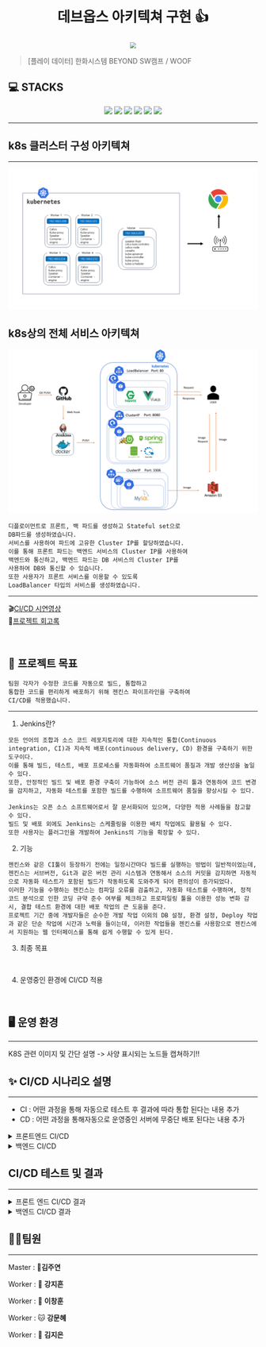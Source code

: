 <h1 align="center">데브옵스 아키텍쳐 구현 👍</h1>


<div align="center">
  <img src="./img/pic1.png"  style="zoom:76%;" align="center"/>
</div>



> [플레이 데이터] 한화시스템 BEYOND SW캠프 / WOOF

## 💻 STACKS
<div align=center>
<img src="https://img.shields.io/badge/GitHub-181717?style=flat&logo=GitHub&logoColor=white&color=black">
<img src="https://img.shields.io/badge/Git-F05032?style=flat&logo=Git&logoColor=white&color=ffa500">
<img src="https://img.shields.io/badge/jenkins-D24939?style=flat&logo=Jenkins&logoColor=white">
<img src="https://img.shields.io/badge/Docker-2496ED?style=flat&logo=Docker&logoColor=white&color=blue"/>
<img src="https://img.shields.io/badge/Kubernetes-326CE5?style=flat&logo=Kubernetes&logoColor=blue&color=skyblue"/>
<img src="https://img.shields.io/badge/Slack-4A154B?style=flat&logo=slack&logoColor=white">
</div>

***


## k8s 클러스터 구성 아키텍쳐 
***
<img src="./img/클러스터 구성 아키텍처.png">



## k8s상의 전체 서비스 아키텍쳐



<img src="img\시스템 아키텍처 데브옵스2.png"/>

```
디플로이먼트로 프론트, 백 파드를 생성하고 Stateful set으로
DB파드를 생성하였습니다.
서비스를 사용하여 파드에 고유한 Cluster IP를 할당하였습니다.
이를 통해 프론트 파드는 백엔드 서비스의 Cluster IP를 사용하여
백엔드와 통신하고, 백엔드 파드는 DB 서비스의 Cluster IP를
사용하여 DB와 통신할 수 있습니다.
또한 사용자가 프론트 서비스를 이용할 수 있도록
LoadBalancer 타입의 서비스를 생성하였습니다.
```
***


🎬[CI/CD 시연영상](https://www.youtube.com/watch?v=dhMrKTwNI8U&lc=UgzCJR3WxkvsckRyyO94AaABAg&ab_channel=%EB%94%B0%EB%9D%BC%ED%95%98%EB%A9%B4%EC%84%9C%EB%B0%B0%EC%9A%B0%EB%8A%94IT)   
📃[프로젝트 회고록](블로그주소)

<br>


## 📌 프로젝트 목표

```
팀원 각자가 수정한 코드를 자동으로 빌드, 통합하고
통합한 코드를 편리하게 배포하기 위해 젠킨스 파이프라인을 구축하여
CI/CD를 적용했습니다.
```

***
1. Jenkins란?

```
모든 언어의 조합과 소스 코드 레포지토리에 대한 지속적인 통합(Continuous integration, CI)과 지속적 배포(continuous delivery, CD) 환경을 구축하기 위한 도구이다.
이를 통해 빌드, 테스트, 배포 프로세스를 자동화하여 소프트웨어 품질과 개발 생산성을 높일 수 있다.
또한, 안정적인 빌드 및 배포 환경 구축이 가능하여 소스 버전 관리 툴과 연동하여 코드 변경을 감지하고, 자동화 테스트를 포함한 빌드를 수행하여 소프트웨어 품질을 향상시킬 수 있다.

Jenkins는 오픈 소스 소프트웨어로서 잘 문서화되어 있으며, 다양한 적용 사례들을 참고할 수 있다. 
빌드 및 배포 외에도 Jenkins는 스케줄링을 이용한 배치 작업에도 활용될 수 있다. 
또한 사용자는 플러그인을 개발하여 Jenkins의 기능을 확장할 수 있다. 
```

2. 기능
```
젠킨스와 같은 CI툴이 등장하기 전에는 일정시간마다 빌드를 실행하는 방법이 일반적이었는데, 젠킨스는 서브버전, Git과 같은 버전 관리 시스템과 연동해서 소스의 커밋을 감지하면 자동적으로 자동화 테스트가 포함된 빌드가 작동하도록 도와주게 되어 편의성이 증가되었다.
이러한 기능을 수행하는 젠킨스는 컴파일 오류를 검출하고, 자동화 테스트를 수행하며, 정적 코드 분석으로 인한 코딩 규약 준수 여부를 체크하고 프로파일링 툴을 이용한 성능 변화 감시, 결합 테스트 환경에 대한 배포 작업의 큰 도움을 준다.
프로젝트 기간 중에 개발자들은 순수한 개발 작업 이외의 DB 설정, 환경 설정, Deploy 작업과 같은 단순 작업에 시간과 노력을 들이는데, 이러한 작업들을 젠킨스를 사용함으로 젠킨스에서 지원하는 웹 인터페이스를 통해 쉽게 수행할 수 있게 된다.
```

3. 최종 목표

```


```


4. 운영중인 환경에 CI/CD 적용

```


```



## 🖥️ 운영 환경
***
K8S 관련 이미지 및 간단 설명
-> 사양 표시되는 노드들 캡쳐하기!!


## ✨ CI/CD 시나리오 설명
***

- CI : 어떤 과정을 통해 자동으로 테스트 후 결과에 따라 통합 된다는 내용 추가
- CD : 어떤 과정을 통해자동으로 운영중인 서버에 무중단 배포 된다는 내용 추가


<details>
<summary>프론트엔드 CI/CD</summary>
<div>

```
1. git clone 단계는 주어진 git 레포에서 프론트 코드를 가져옵니다.
2. install dependencies 단계를 통해 프로젝트 의존성 설치 후 npm run build를 사용해 빌드하였습니다.
3. build 단계를 통해 프로젝트 빌드 후 archinve dist 단계에서 빌드된 파일 배포 준비를 하고 dist 디렉토리 이용해서 빌드된 파일을 front.tar로 압축시킵니다.
4. ssh transfer 단계에서 빌드된 아카이브 파일 원격 서버로 전송 후 배포, ssh 연결 설정 후 front.tar 파일 원격 서버의 /usr/share/nginx/html 디렉토리로 전송 후 해당 디렉토리에서 압축 해제합니다.



*각 단계는 프로젝트 특정 단계를 자동화 후 빌드 및 배포 프로세스를 효율적으로 관리할 수 있도록 도와줍니다. 
이 파이프 라인은 프론트엔드 프로젝트의 CI/CD를 위해 사용 되었으며, 각 단계는 프로젝트의 해당 작업을 처리하기 위해 설정되었습니다.*
```


</div>
</details>

<details>
<summary>백엔드 CI/CD</summary>
<div>

```
1. git clone 단계를 통해 git 레포에서 소스 코드를 가져옵니다.
2. install dependencies 단계에서 프로젝트 의존성 설치 위해 npm install 명령을 실행 후, build 단계에서 프로젝트 빌드 위해 npm run build 명령을 실행하였다. 
3. 다음 archive dist 단계를 통해 빌드된 결과물을 아카이브에 압축파일로 만들고 dist 디렉토리로 이동 후 tar 명령어로 압축 수행, 결과를 파일 상위 디렉토리로 이동시켰습니다. 
4. 다음 ssh transfer 단계를 통해 압축된 파일 원격 서버 전송하기 위해 ssh 연결 설정을 하고,
5. ssh publisher 내 ssh pulisher desc 연결 설정 후 ssh transer 파일로 전송 구성, sourcefile에는 전송 파일을 remote directory에는 파일 전송할 원격 디렉토리 지정, 
execcommand 원격 서버 실행할 명령을 지정하였습니다.


*jenkins에서 백엔드 CI/CD 자동화 하는데 사용, 각 단계는 빌드 및 배포 과정에 필요한 작업을 수행하며, jenkins는 파이프라인을 실행해 정의된 단계를 차례로 수행하였습니다.*

```
</div>
</details>



## CI/CD 테스트 및 결과
***
<details>
<summary>프론트 엔드 CI/CD 결과</summary>
<div>

</div>
</details>

<details>
<summary>백엔드 CI/CD 결과</summary>
<div>

</div>
</details>





## 🤼‍♂️팀원
***

Master  : 🐯**김주연**

Worker : 🐶 **강지흔**

Worker : 🐺 **이창훈**

Worker : 🐱 **강문혜**

Worker : 🦁 **김지은**
